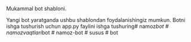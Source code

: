 Mukammal bot shabloni.

Yangi bot yaratganda ushbu shablondan foydalanishingiz mumkun.
Botni ishga tushurish uchun app.py faylini ishga tushuring#   n a m o z _ b o t  
 #   n a m o z v a q t l a r i _ b o t  
 #   n a m o z - b o t  
 #   s u s u s  
 #   b o t  
 